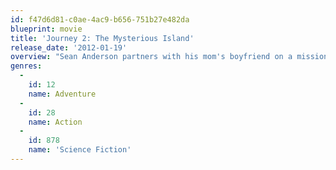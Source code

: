 ```yaml
---
id: f47d6d81-c0ae-4ac9-b656-751b27e482da
blueprint: movie
title: 'Journey 2: The Mysterious Island'
release_date: '2012-01-19'
overview: "Sean Anderson partners with his mom's boyfriend on a mission to find his grandfather, who is thought to be missing on a mythical island."
genres:
  -
    id: 12
    name: Adventure
  -
    id: 28
    name: Action
  -
    id: 878
    name: 'Science Fiction'
---
```


